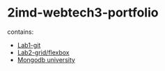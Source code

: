 # 2imd-webtech3-portfolio

contains: 

 * [Lab1-git](https://github.com/wakoodi/2imd-webtech3-portfolio/tree/master/lab1-git)
 * [Lab2-grid/flexbox](https://github.com/wakoodi/2imd-webtech3-portfolio/tree/master/lab2)
 * [Mongodb university](https://github.com/wakoodi/2imd-webtech3-portfolio/tree/master/mongodb_university)
